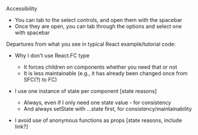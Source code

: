 Accessibility
* You can tab to the select controls, and open them with the spacebar
* Once they are open, you can tab through the options and select one with spacebar

Departures from what you see in typical React example/tutorial code:

* Why I don't use React.FC type
  - It forces children on components whether you need that or not
  - It is less maintainable (e.g., it has already been changed once from SFC(?) to FC)

* I use one instance of state per component [state reasons]
  - Always, even if I only need one state value - for consistency
  - And always setState with ...state first, for consistency/maintainability

* I avoid use of anonymous functions as props [state reasons, include link?]